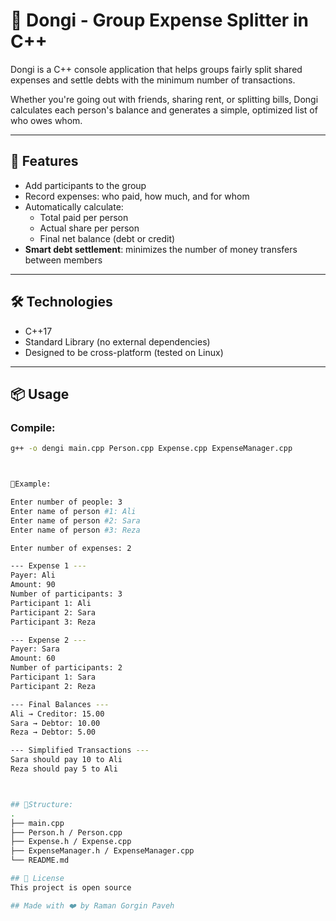 # 🧮 Dongi - Group Expense Splitter in C++

Dongi is a C++ console application that helps groups fairly split shared expenses and settle debts with the minimum number of transactions.

Whether you're going out with friends, sharing rent, or splitting bills, Dongi calculates each person's balance and generates a simple, optimized list of who owes whom.

---

## 🚀 Features

- Add participants to the group
- Record expenses: who paid, how much, and for whom
- Automatically calculate:
  - Total paid per person
  - Actual share per person
  - Final net balance (debt or credit)
- **Smart debt settlement**: minimizes the number of money transfers between members

---

## 🛠 Technologies

- C++17
- Standard Library (no external dependencies)
- Designed to be cross-platform (tested on Linux)

---

## 📦 Usage

### Compile:

```bash
g++ -o dengi main.cpp Person.cpp Expense.cpp ExpenseManager.cpp



📸Example:

Enter number of people: 3
Enter name of person #1: Ali
Enter name of person #2: Sara
Enter name of person #3: Reza

Enter number of expenses: 2

--- Expense 1 ---
Payer: Ali
Amount: 90
Number of participants: 3
Participant 1: Ali
Participant 2: Sara
Participant 3: Reza

--- Expense 2 ---
Payer: Sara
Amount: 60
Number of participants: 2
Participant 1: Sara
Participant 2: Reza

--- Final Balances ---
Ali → Creditor: 15.00
Sara → Debtor: 10.00
Reza → Debtor: 5.00

--- Simplified Transactions ---
Sara should pay 10 to Ali
Reza should pay 5 to Ali



## 📁Structure:
.
├── main.cpp
├── Person.h / Person.cpp
├── Expense.h / Expense.cpp
├── ExpenseManager.h / ExpenseManager.cpp
└── README.md

## 📜 License
This project is open source

## Made with ❤️ by Raman Gorgin Paveh
